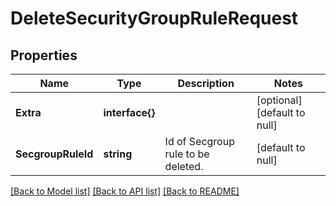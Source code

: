 # DeleteSecurityGroupRuleRequest

## Properties
Name | Type | Description | Notes
------------ | ------------- | ------------- | -------------
**Extra** | **interface{}** |  | [optional] [default to null]
**SecgroupRuleId** | **string** | Id of Secgroup rule to be deleted. | [default to null]

[[Back to Model list]](../README.md#documentation-for-models) [[Back to API list]](../README.md#documentation-for-api-endpoints) [[Back to README]](../README.md)


